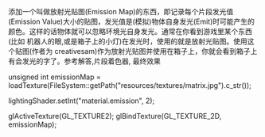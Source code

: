 添加一个叫做放射光贴图(Emission Map)的东西，即记录每个片段发光值(Emission Value)大小的贴图，发光值是(模拟)物体自身发光(Emit)时可能产生的颜色。这样的话物体就可以忽略环境光自身发光。通常在你看到游戏里某个东西(比如 机器人的眼,或是箱子上的小灯)在发光时，使用的就是放射光贴图。使用这个贴图(作者为 creativesam)作为放射光贴图并使用在箱子上，你就会看到箱子上有会发光的字了。参考解答,片段着色器, 最终效果

unsigned int emissionMap = loadTexture(FileSystem::getPath("resources/textures/matrix.jpg").c_str());

lightingShader.setInt("material.emission", 2);

glActiveTexture(GL_TEXTURE2);
glBindTexture(GL_TEXTURE_2D, emissionMap);